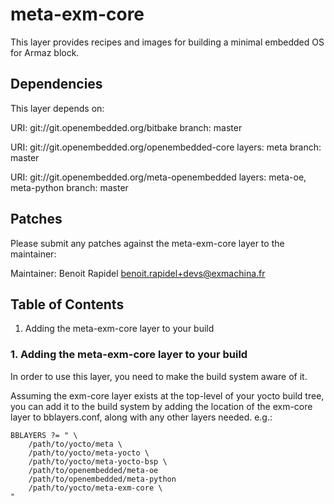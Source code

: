 # meta-exm-core

This layer provides recipes and images for building a minimal embedded
OS for Armaz block.


## Dependencies

This layer depends on:

URI: git://git.openembedded.org/bitbake
branch: master

URI: git://git.openembedded.org/openembedded-core
layers: meta
branch: master

URI: git://git.openembedded.org/meta-openembedded
layers: meta-oe, meta-python
branch: master


## Patches

Please submit any patches against the meta-exm-core layer to the
maintainer:

Maintainer: Benoit Rapidel <benoit.rapidel+devs@exmachina.fr>


## Table of Contents

1. Adding the meta-exm-core layer to your build


### 1. Adding the meta-exm-core layer to your build

In order to use this layer, you need to make the build system aware of
it.

Assuming the exm-core layer exists at the top-level of your
yocto build tree, you can add it to the build system by adding the
location of the exm-core layer to bblayers.conf, along with any
other layers needed. e.g.:

```
BBLAYERS ?= " \
    /path/to/yocto/meta \
    /path/to/yocto/meta-yocto \
    /path/to/yocto/meta-yocto-bsp \
    /path/to/openembedded/meta-oe
    /path/to/openembedded/meta-python
    /path/to/yocto/meta-exm-core \
"
```
